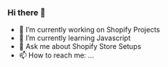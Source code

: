 ### Hi there 👋


- 🔭 I’m currently working on Shopify Projects
- 🌱 I’m currently learning Javascript
- 💬 Ask me about Shopify Store Setups
- 📫 How to reach me: ...

